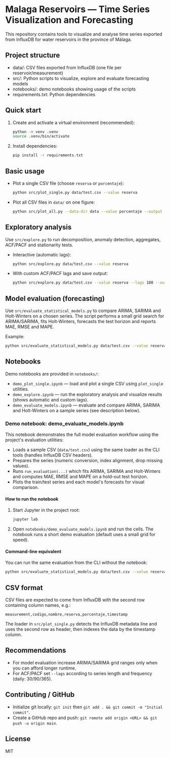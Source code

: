 # Malaga Reservoirs — Time Series Visualization and Forecasting

This repository contains tools to visualize and analyse time series exported from InfluxDB for water reservoirs in the province of Málaga.

## Project structure
- data/: CSV files exported from InfluxDB (one file per reservoir/measurement)
- src/: Python scripts to visualize, explore and evaluate forecasting models
- notebooks/: demo notebooks showing usage of the scripts
- requirements.txt: Python dependencies

## Quick start
1. Create and activate a virtual environment (recommended):

   ```bash
   python -m venv .venv
   source .venv/bin/activate
   ```

2. Install dependencies:

   ```bash
   pip install -r requirements.txt
   ```

## Basic usage
- Plot a single CSV file (choose `reserva` or `porcentaje`):

   ```bash
   python src/plot_single.py data/test.csv --value reserva
   ```

- Plot all CSV files in `data/` on one figure:

   ```bash
   python src/plot_all.py --data-dir data --value porcentaje --output all_reservoirs.png
   ```

## Exploratory analysis
Use `src/explore.py` to run decomposition, anomaly detection, aggregates, ACF/PACF and stationarity tests.

- Interactive (automatic lags):

   ```bash
   python src/explore.py data/test.csv --value reserva
   ```

- With custom ACF/PACF lags and save output:

   ```bash
   python src/explore.py data/test.csv --value reserva --lags 180 --output explore.png
   ```

## Model evaluation (forecasting)
Use `src/evaluate_statistical_models.py` to compare ARIMA, SARIMA and Holt-Winters on a chosen series.
The script performs a small grid search for ARIMA/SARIMA, fits Holt-Winters, forecasts the test horizon and reports MAE, RMSE and MAPE.

Example:

   ```bash
   python src/evaluate_statistical_models.py data/test.csv --value reserva --test-days 90 --output compare.png
   ```

## Notebooks
Demo notebooks are provided in `notebooks/`:
- `demo_plot_single.ipynb` — load and plot a single CSV using `plot_single` utilities.
- `demo_explore.ipynb` — run the exploratory analysis and visualize results (shows automatic and custom lags).
- `demo_evaluate_models.ipynb` — evaluate and compare ARIMA, SARIMA and Holt-Winters on a sample series (see description below).

### Demo notebook: demo_evaluate_models.ipynb
This notebook demonstrates the full model evaluation workflow using the project's evaluation utilities:
- Loads a sample CSV (`data/test.csv`) using the same loader as the CLI tools (handles InfluxDB CSV headers).
- Prepares the series (numeric conversion, index alignment, drop missing values).
- Runs `run_evaluation(...)` which fits ARIMA, SARIMA and Holt-Winters and computes MAE, RMSE and MAPE on a hold-out test horizon.
- Plots the train/test series and each model's forecasts for visual comparison.

#### How to run the notebook
1. Start Jupyter in the project root:

   ```bash
   jupyter lab
   ```

2. Open `notebooks/demo_evaluate_models.ipynb` and run the cells. The notebook runs a short demo evaluation (default uses a small grid for speed).

#### Command-line equivalent
You can run the same evaluation from the CLI without the notebook:

   ```bash
   python src/evaluate_statistical_models.py data/test.csv --value reserva --test-days 30 --output compare.png
   ```

## CSV format
CSV files are expected to come from InfluxDB with the second row containing column names, e.g.:

```csv
measurement,codigo,nombre,reserva,porcentaje,timestamp
```

The loader in `src/plot_single.py` detects the InfluxDB metadata line and uses the second row as header, then indexes the data by the timestamp column.

## Recommendations
- For model evaluation increase ARIMA/SARIMA grid ranges only when you can afford longer runtime.
- For ACF/PACF set `--lags` according to series length and frequency (daily: 30/90/365).

## Contributing / GitHub
- Initialize git locally: `git init` then `git add . && git commit -m "Initial commit"`.
- Create a GitHub repo and push: `git remote add origin <URL> && git push -u origin main`.

## License
MIT
